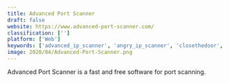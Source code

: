 ```yaml
---
title: Advanced Port Scanner
draft: false 
website: https://www.advanced-port-scanner.com/
classification: ['']
platform: ['Web']
keywords: ['advanced_ip_scanner', 'angry_ip_scanner', 'closethedoor', 'currports', 'dipiscan', 'dshutdown', 'fing', 'netactview', 'nmap', 'onioncat', 'prtg_network_monitor', 'port_authority', 'softperfect_wifi_guard', 'tcpeye', 'tcpview', 'tor_browser', 'wakemeonlan', 'wireless_network_watcher', 'zenmap', 'gwakeonlan']
image: 2020/04/Advanced-Port-Scanner.png
---
```

Advanced Port Scanner is a fast and free software for port scanning.